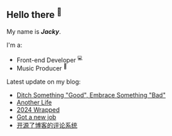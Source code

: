 ## Hello there <sup>👋</sup>  

My name is **_Jacky_**.  

I'm a:  

- Front-end Developer <sup>💻</sup> 
- Music Producer <sup>🎵</sup>     

Latest update on my blog:
  
- [Ditch Something "Good", Embrace Something "Bad"](https://jw1.dev/ditch-something-good-embrace-something-bad) 
- [Another Life](https://jw1.dev/another-life) 
- [2024 Wrapped](https://jw1.dev/2024-wrapped) 
- [Got a new job](https://jw1.dev/got-a-new-job) 
- [开源了博客的评论系统](https://jw1.dev/open-sourcing-comment-system) 
